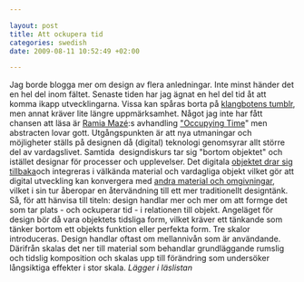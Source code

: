 ```yaml
--- 

layout: post
title: Att ockupera tid 
categories: swedish 
date: 2009-08-11 10:52:49 +02:00 

---
```


Jag borde blogga mer om design av flera anledningar. Inte minst händer det en hel del inom fältet. Senaste tiden har jag ägnat en hel del tid åt att komma ikapp utvecklingarna. Vissa kan spåras borta på [klangbotens tumblr](http://klangboten.tumblr.com/), men annat kräver lite längre uppmärksamhet. Något jag inte har fått chansen att läsa är [Ramia Mazé](http://www.tii.se/ramia):s avhandling ["Occupying Time](http://www.tii.se/reform/ramia/)" men abstracten lovar gott. Utgångspunkten är att nya utmaningar och möjligheter ställs på designen då (digital) teknologi genomsyrar allt större del av vardagslivet. Samtida  designdiskurs tar sig "bortom objektet" och istället designar för processer och upplevelser. Det digitala [objektet drar sig tillbaka](2009-08-10-kvasi-objekten.html)och integreras i välkända material och vardagliga objekt vilket gör att digital utveckling kan konvergera med [andra material och omgivningar](2009-06-22-presentation-in-milan-hackmeeting-2009.html), vilket i sin tur åberopar en återvändning till ett mer traditionellt designtänk. Så, för att hänvisa till titeln: design handlar mer och mer om att formge det som tar plats - och ockuperar tid - i relationen till objekt. Angeläget för design bör då vara objektets tidsliga form, vilket kräver ett tänkande som tänker bortom ett objekts funktion eller perfekta form. Tre skalor introduceras. Design handlar oftast om mellannivån som är användande. Därifrån skalas det ner till material som behandlar grundläggande rumslig och tidslig komposition och skalas upp till förändring som undersöker långsiktiga effekter i stor skala. *Lägger i läslistan* 